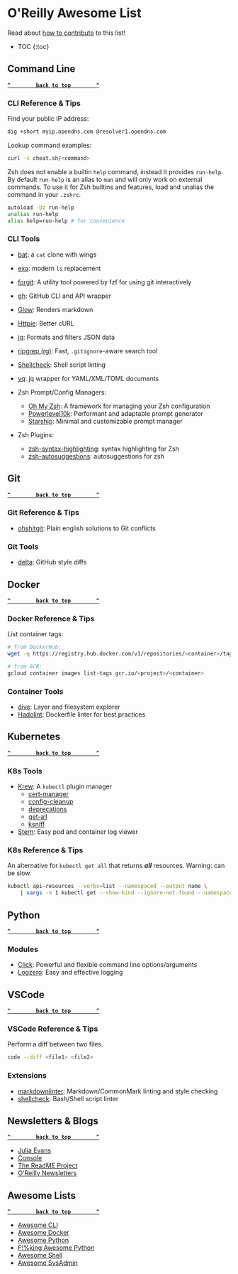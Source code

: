 <!-- markdownlint-configure-file
{
  "no-empty-links": false,
  "line-length": false
}
-->

# O'Reilly Awesome List

Read about [how to contribute](CONTRIBUTING.md) to this list!

- TOC
{:toc}

## Command Line

**[`^        back to top        ^`](#)**

### CLI Reference & Tips

Find your public IP address:

```sh
dig +short myip.opendns.com @resolver1.opendns.com
```

Lookup command examples:

```sh
curl -s cheat.sh/<command>
```

Zsh does not enable a builtin `help` command, instead it provides `run-help`. By default `run-help` is an alias to `man` and will only work on external commands. To use it for Zsh builtins and features, load and unalias the command in your `.zshrc`.

```sh
autoload -Uz run-help
unalias run-help
alias help=run-help # for convenience
```

### CLI Tools

- [bat](https://github.com/sharkdp/bat): a `cat` clone with wings
- [exa](https://the.exa.website): modern `ls` replacement
- [forgit](https://github.com/wfxr/forgit): A utility tool powered by fzf for using git interactively
- [gh](https://cli.github.com): GitHub CLI and API wrapper
- [Glow](https://github.com/charmbracelet/glow): Renders markdown
- [Httpie](https://httpie.io/): Better cURL
- [jq](https://stedolan.github.io/jq/): Formats and filters JSON data
- [ripgrep (rg)](https://github.com/BurntSushi/ripgrep): Fast, `.gitignore`-aware search tool
- [Shellcheck](https://www.shellcheck.net/): Shell script linting
- [yq](https://github.com/kislyuk/yq): jq wrapper for YAML/XML/TOML documents

- Zsh Prompt/Config Managers:
  - [Oh My Zsh](https://ohmyz.sh): A framework for managing your Zsh configuration
  - [Powerlevel10k](https://github.com/romkatv/powerlevel10k): Performant and adaptable prompt generator
  - [Starship](https://starship.rs): Minimal and customizable prompt manager

- Zsh Plugins:
  - [zsh-syntax-highlighting](https://github.com/zsh-users/zsh-syntax-highlighting): syntax highlighting for Zsh
  - [zsh-autosuggestions](https://github.com/zsh-users/zsh-autosuggestions): autosuggestions for zsh

## Git

**[`^        back to top        ^`](#)**

### Git Reference & Tips

- [ohshitgit](https://ohshitgit.com/): Plain english solutions to Git conflicts

### Git Tools

- [delta](https://github.com/dandavison/delta): GitHub style diffs

## Docker

**[`^        back to top        ^`](#)**

### Docker Reference & Tips

List container tags:

```sh
# from DockerHub:
wget -q https://registry.hub.docker.com/v1/repositories/<container>/tags -O - | jq -r '.[].name'

# from GCR:
gcloud container images list-tags gcr.io/<project>/<container>
```

### Container Tools

- [dive](https://github.com/wagoodman/dive): Layer and filesystem explorer
- [Hadolint](https://github.com/hadolint/hadolint): Dockerfile linter for best practices

## Kubernetes

**[`^        back to top        ^`](#)**

### K8s Tools

- [Krew](https://krew.sigs.k8s.io): A `kubectl` plugin manager
  - [cert-manager](https://cert-manager.io/docs/usage/kubectl-plugin/)
  - [config-cleanup](https://github.com/B23admin/kubectl-config-cleanup)
  - [deprecations](https://github.com/rikatz/kubepug)
  - [get-all](https://github.com/corneliusweig/ketall)
  - [ksniff](https://github.com/eldadru/ksniff)
- [Stern](https://github.com/wercker/stern): Easy pod and container log viewer

### K8s Reference & Tips

An alternative for `kubectl get all` that returns ***all*** resources. Warning: can be slow.

```sh
kubectl api-resources --verbs=list --namespaced --output name \
    | xargs -n 1 kubectl get --show-kind --ignore-not-found --namespace <namespace> --selector <label>
```

## Python

**[`^        back to top        ^`](#)**

### Modules

- [Click](https://pypi.org/project/click/): Powerful and flexible command line options/arguments
- [Logzero](https://pypi.org/project/logzero/): Easy and effective logging

## VSCode

**[`^        back to top        ^`](#)**

### VSCode Reference & Tips

Perform a diff between two files.

```sh
code --diff <file1> <file2>
```

### Extensions

- [markdownlinter](https://marketplace.visualstudio.com/items?itemName=DavidAnson.vscode-markdownlint): Markdown/CommonMark linting and style checking
- [shellcheck](https://marketplace.visualstudio.com/items?itemName=timonwong.shellcheck): Bash/Shell script linter

## Newsletters & Blogs

**[`^        back to top        ^`](#)**

- [Julia Evans](https://jvns.ca/)
- [Console](https://console.substack.com/)
- [The ReadME Project](https://github.com/readme)
- [O'Reilly Newsletters](https://www.oreilly.com/emails/newsletters/)

## Awesome Lists

**[`^        back to top        ^`](#)**

- [Awesome CLI](https://github.com/agarrharr/awesome-cli-apps)
- [Awesome Docker](https://github.com/veggiemonk/awesome-docker)
- [Awesome Python](https://github.com/vinta/awesome-python)
- [F!%king Awesome Python](https://github.com/trananhkma/fucking-awesome-python)
- [Awesome Shell](https://github.com/alebcay/awesome-shell)
- [Awesome SysAdmin](https://github.com/kahun/awesome-sysadmin)
